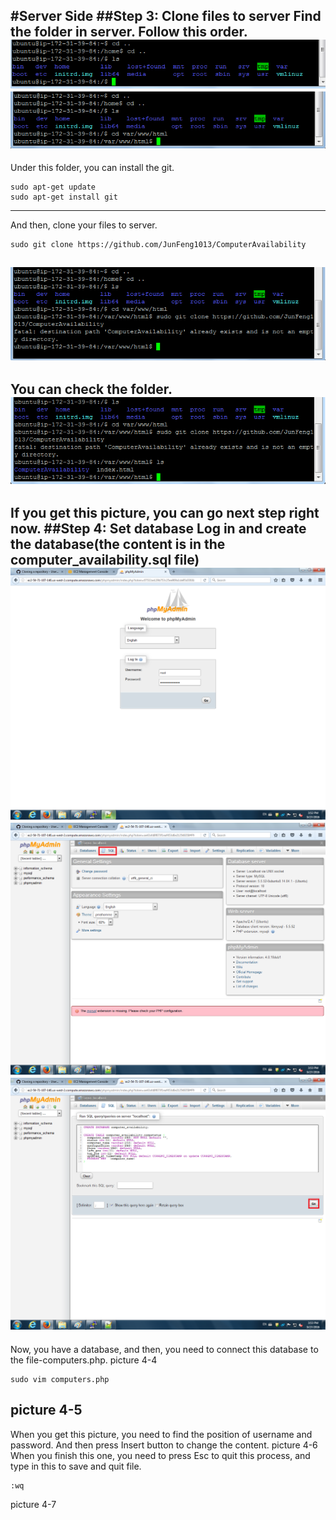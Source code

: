 #Server Side
##Step 3: Clone files to server
Find the folder in server. Follow this order.
![alt text](https://github.com/JunFeng1013/ComputerAvailability/blob/master/Picture/step3-1.png)
![alt text](https://github.com/JunFeng1013/ComputerAvailability/blob/master/Picture/step3-2.png)
---
Under this folder, you can install the git.
```
sudo apt-get update
sudo apt-get install git
```
---
And then, clone your files to server.
```
sudo git clone https://github.com/JunFeng1013/ComputerAvailability
```
![alt text](https://github.com/JunFeng1013/ComputerAvailability/blob/master/Picture/step3-3.png)
---
You can check the folder.
![alt text](https://github.com/JunFeng1013/ComputerAvailability/blob/master/Picture/step3-4.png)
---
If you get this picture, you can go next step right now.
##Step 4: Set database
Log in and create the database(the content is in the computer_availability.sql file)
![alt text](https://github.com/JunFeng1013/ComputerAvailability/blob/master/Picture/step4-1.png)
![alt text](https://github.com/JunFeng1013/ComputerAvailability/blob/master/Picture/step4-2.png)
![alt text](https://github.com/JunFeng1013/ComputerAvailability/blob/master/Picture/step4-3.png)
---
Now, you have a database, and then, you need to connect this database to the file-computers.php.
picture 4-4
```
sudo vim computers.php
```
picture 4-5
---
When you get this picture, you need to find the position of username and password. And then press Insert button to change the content.
picture 4-6
When you finish this one, you need to press Esc to quit this process, and type in this to save and quit file.
```
:wq
```
picture 4-7




